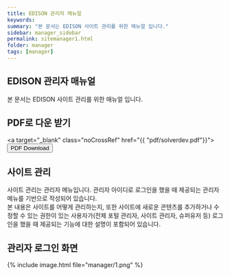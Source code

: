 ```yaml
---
title: EDISON 관리자 매뉴얼
keywords:
summary: "본 문서는 EDISON 사이트 관리를 위한 매뉴얼 입니다."
sidebar: manager_sidebar
permalink: sitemanager1.html
folder: manager
tags: [manager]
---
```


## EDISON 관리자 매뉴얼
본 문서는 EDISON 사이트 관리를 위한 매뉴얼 입니다.

## PDF로 다운 받기

<a target="\_blank" class="noCrossRef" href="{{ "pdf/solverdev.pdf"}}"><button type="button" class="btn btn-default" aria-label="Left Align"><span
    class="glyphicon glyphicon-download-alt" aria-hidden="true"></span> PDF Download</button></a>


## 사이트 관리
사이트 관리는 관리자 메뉴입니다. 관리자 아이디로 로그인을 했을 때 제공되는 관리자 메뉴를 기반으로 작성되어 있습니다. <br>
본 내용은 사이트를 어떻게 관리하는지, 또한 사이트에 새로운 콘텐츠를 추가하거나 수정할 수 있는 권한이 있는 사용자가(전체 포털 관리자, 사이트 관리자, 슈퍼유저 등) 로그인을 했을 때 제공되는 기능에 대한 설명이 포함되어 있습니다.

## 관리자 로그인 화면
{% include image.html file="manager/1.png" %}<br>
